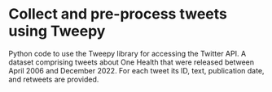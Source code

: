 # Collect and pre-process tweets using Tweepy
Python code to use the Tweepy library for accessing the Twitter API.
A dataset comprising tweets about One Health that were released between April 2006 and December 2022.
For each tweet its ID, text, publication date, and retweets are provided.

